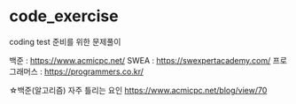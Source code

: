 # code_exercise
coding test 준비를 위한 문제풀이


백준 : https://www.acmicpc.net/
SWEA : https://swexpertacademy.com/
프로그래머스 : https://programmers.co.kr/

☆백준(알고리즘) 자주 틀리는 요인
https://www.acmicpc.net/blog/view/70
